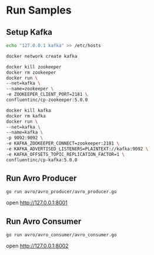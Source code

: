 # Run Samples

## Setup Kafka

```bash
echo "127.0.0.1 kafka" >> /etc/hosts
```

```bash
docker network create kafka
```

```bash 
docker kill zookeeper
docker rm zookeeper
docker run \
--net=kafka \
--name=zookeeper \
-e ZOOKEEPER_CLIENT_PORT=2181 \
confluentinc/cp-zookeeper:5.0.0
```

```bash 
docker kill kafka
docker rm kafka
docker run \
--net=kafka \
--name=kafka \
-p 9092:9092 \
-e KAFKA_ZOOKEEPER_CONNECT=zookeeper:2181 \
-e KAFKA_ADVERTISED_LISTENERS=PLAINTEXT://kafka:9092 \
-e KAFKA_OFFSETS_TOPIC_REPLICATION_FACTOR=1 \
confluentinc/cp-kafka:5.0.0
```

## Run Avro Producer

```
go run avro/avro_producer/avro_producer.go
```

open http://127.0.0.1:8001

## Run Avro Consumer

```
go run avro/avro_consumer/avro_consumer.go
```

open http://127.0.0.1:8002
